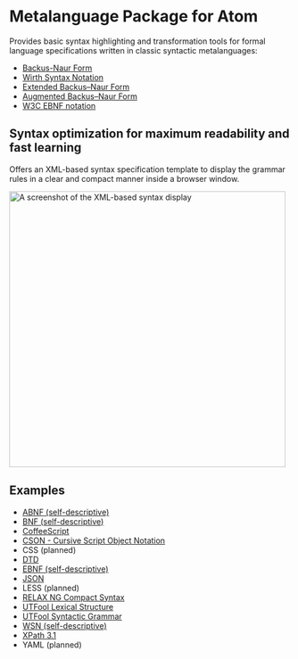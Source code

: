 # Metalanguage Package for Atom

Provides basic syntax highlighting and transformation tools for formal language specifications written in classic syntactic metalanguages:

  * [Backus-Naur Form](http://en.wikipedia.org/wiki/Backus–Naur_Form)
  * [Wirth Syntax Notation](https://en.wikipedia.org/wiki/Wirth_syntax_notation)
  * [Extended Backus–Naur Form](http://standards.iso.org/ittf/PubliclyAvailableStandards/s026153_ISO_IEC_14977_1996%28E%29.zip)
  * [Augmented Backus–Naur Form](https://tools.ietf.org/html/rfc5234)
  * [W3C EBNF notation](http://www.w3.org/TR/xml/#sec-notation)

## Syntax optimization for maximum readability and fast learning

  Offers an XML-based syntax specification template to display the grammar rules in a clear and compact manner inside a browser window.

  <img alt="A screenshot of the XML-based syntax display" src="https://raw.githubusercontent.com/psmitt/metalanguage/master/Syntax.png" width="495">

## Examples

  * [ABNF (self-descriptive)](https://tools.ietf.org/html/rfc5234)
  * [BNF (self-descriptive)](http://en.wikipedia.org/wiki/Backus–Naur_Form)
  * [CoffeeScript](http://coffeescript.org/v2/annotated-source/grammar.html)
  * [CSON - Cursive Script Object Notation](https://noe.mearie.org/cson)
  * CSS (planned)
  * [DTD](http://www.w3.org/TR/xml/#sec-prolog-dtd)
  * [EBNF (self-descriptive)](http://standards.iso.org/ittf/PubliclyAvailableStandards/s026153_ISO_IEC_14977_1996%28E%29.zip)
  * [JSON](https://tools.ietf.org/html/rfc7159)
  * LESS (planned)
  * [RELAX NG Compact Syntax](http://standards.iso.org/ittf/PubliclyAvailableStandards/c052348_ISO_IEC_19757-2_2008%28E%29.zip)
  * [UTFool Lexical Structure](https://rawgit.com/psmitt/metalanguage/master/examples/UTFool%20Lexical%20Structure.xml)
  * [UTFool Syntactic Grammar](https://rawgit.com/psmitt/metalanguage/master/examples/UTFool%20Syntactic%20Grammar.xml)
  * [WSN (self-descriptive)](https://en.wikipedia.org/wiki/Wirth_syntax_notation)
  * [XPath 3.1](https://www.w3.org/TR/xpath-31/#nt-bnf)
  * YAML (planned)
